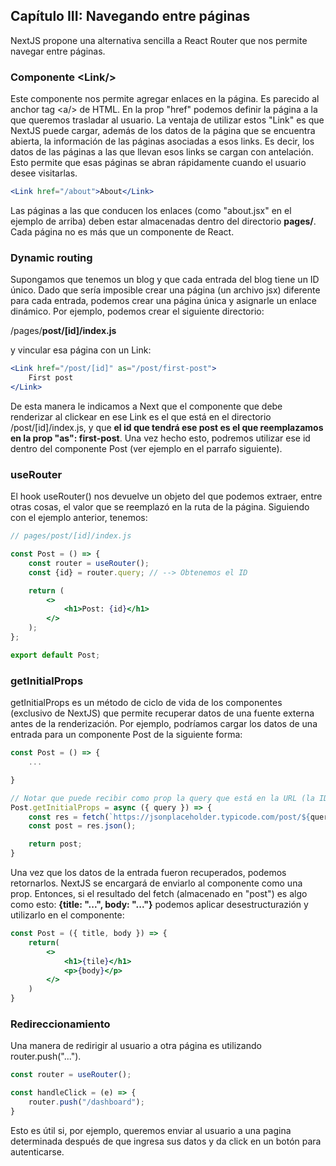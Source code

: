 ## Capítulo III: Navegando entre páginas

NextJS propone una alternativa sencilla a React Router que nos permite navegar entre páginas.

### Componente \<Link/>
Este componente nos permite agregar enlaces en la página. Es parecido al anchor tag \<a/> de HTML.
En la prop "href" podemos definir la página a la que queremos trasladar al usuario.
La ventaja de utilizar estos "Link" es que NextJS puede cargar, además de los datos de la página que se encuentra abierta, la información de las páginas asociadas a esos links. Es decir, los datos de las páginas a las que llevan esos links se cargan con antelación. Esto permite que esas páginas se abran rápidamente cuando el usuario desee visitarlas.
```jsx
<Link href="/about">About</Link>

```
Las páginas a las que conducen los enlaces (como "about.jsx" en el ejemplo de arriba) deben estar almacenadas dentro del directorio **pages/**. Cada página no es más que un componente de React.


### Dynamic routing

Supongamos que tenemos un blog y que cada entrada del blog tiene un ID único. Dado que sería imposible crear una página (un archivo jsx) diferente para cada entrada, podemos crear una página única y asignarle un enlace dinámico.
Por ejemplo, podemos crear el siguiente directorio:

/pages/**post/[id]/index.js**

y vincular esa página con un Link:
```jsx
<Link href="/post/[id]" as="/post/first-post">
    First post
</Link>
```
De esta manera le indicamos a Next que el componente que debe renderizar al clickear en ese Link es el que está en el directorio /post/[id]/index.js, y que **el id que tendrá ese post es el que reemplazamos en la prop "as": first-post**.
Una vez hecho esto, podremos utilizar ese id dentro del componente Post (ver ejemplo en el parrafo siguiente).

### useRouter

El hook useRouter() nos devuelve un objeto del que podemos extraer, entre otras cosas, el valor que se reemplazó en la ruta de la página. Siguiendo con el ejemplo anterior, tenemos:
```jsx
// pages/post/[id]/index.js

const Post = () => {
    const router = useRouter();
    const {id} = router.query; // --> Obtenemos el ID

    return (
        <>
            <h1>Post: {id}</h1>
        </>
    );
};

export default Post;
```

### getInitialProps

getInitialProps es un método de ciclo de vida de los componentes (exclusivo de NextJS) que permite recuperar datos de una fuente externa antes de la renderización.
Por ejemplo, podríamos cargar los datos de una entrada para un componente Post de la siguiente forma:

```jsx
const Post = () => {
    ...

}

// Notar que puede recibir como prop la query que está en la URL (la ID)
Post.getInitialProps = async ({ query }) => {
    const res = fetch(`https://jsonplaceholder.typicode.com/post/${query.id}`);
    const post = res.json();

    return post;
}
```
Una vez que los datos de la entrada fueron recuperados, podemos retornarlos. NextJS se encargará de enviarlo al componente como una prop.
Entonces, si el resultado del fetch (almacenado en "post") es algo como esto: **{title: "...", body: "..."}** podemos aplicar desestructurazión y utilizarlo en el componente:

```jsx
const Post = ({ title, body }) => {
    return(
        <>
            <h1>{tile}</h1>
            <p>{body}</p>
        </>
    )
}
```

### Redireccionamiento

Una manera de redirigir al usuario a otra página es utilizando router.push("...").
```jsx
const router = useRouter();

const handleClick = (e) => {
    router.push("/dashboard");
}
```
Esto es útil si, por ejemplo, queremos enviar al usuario a una pagina determinada después de que ingresa sus datos y da click en un botón para autenticarse.

